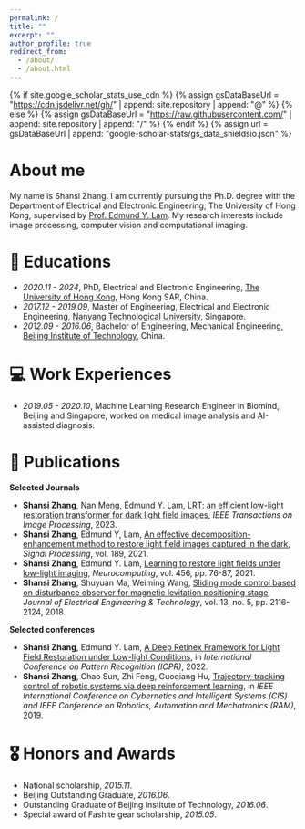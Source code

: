 ```yaml
---
permalink: /
title: ""
excerpt: ""
author_profile: true
redirect_from: 
  - /about/
  - /about.html
---
```


{% if site.google_scholar_stats_use_cdn %}
{% assign gsDataBaseUrl = "https://cdn.jsdelivr.net/gh/" | append: site.repository | append: "@" %}
{% else %}
{% assign gsDataBaseUrl = "https://raw.githubusercontent.com/" | append: site.repository | append: "/" %}
{% endif %}
{% assign url = gsDataBaseUrl | append: "google-scholar-stats/gs_data_shieldsio.json" %}

<span class='anchor' id='about-me'></span>

# About me
My name is Shansi Zhang. I am currently pursuing the Ph.D. degree with the Department of Electrical and Electronic Engineering, The University of Hong Kong, supervised by [Prof. Edmund Y. Lam](https://www.eee.hku.hk/~elam/). My research interests include image processing, computer vision and computational imaging.

# 📖 Educations
- *2020.11 - 2024*, PhD, Electrical and Electronic Engineering, [The University of Hong Kong](https://www.hku.hk/), Hong Kong SAR, China.
- *2017.12 - 2019.09*, Master of Engineering, Electrical and Electronic Engineering, [Nanyang Technological University](https://www.ntu.edu.sg/), Singapore.
- *2012.09 - 2016.06*, Bachelor of Engineering, Mechanical Engineering, [Beijing Institute of Technology](https://www.bit.edu.cn/), China.

# 💻 Work Experiences
- *2019.05 - 2020.10*, Machine Learning Research Engineer in Biomind, Beijing and Singapore, worked on medical image analysis and AI-assisted diagnosis.

# 📝 Publications 
**Selected Journals**

- **Shansi Zhang**, Nan Meng, Edmund Y. Lam, [LRT: an efficient low-light restoration transformer for dark light field images](https://ieeexplore.ieee.org/abstract/document/10194557), *IEEE Transactions on Image Processing*, 2023.
- **Shansi Zhang**, Edmund Y, Lam, [An effective decomposition-enhancement method to restore light field images captured in the dark](https://www.sciencedirect.com/science/article/abs/pii/S0165168421003169), *Signal Processing*, vol. 189, 2021.
- **Shansi Zhang**, Edmund Y. Lam, [Learning to restore light fields under low-light imaging](https://www.sciencedirect.com/science/article/abs/pii/S0925231221008274), *Neurocomputing*, vol. 456, pp. 76-87, 2021.
- **Shansi Zhang**, Shuyuan Ma, Weiming Wang, [Sliding mode control based on disturbance observer for magnetic levitation positioning stage](https://www.dbpia.co.kr/Journal/articleDetail?nodeId=NODE07521998), *Journal of Electrical Engineering & Technology*, vol. 13, no. 5, pp. 2116-2124, 2018.
   
**Selected conferences**
-  **Shansi Zhang**, Edmund Y. Lam, [A Deep Retinex Framework for Light Field Restoration under Low-light Conditions](https://ieeexplore.ieee.org/abstract/document/9956107), in *International Conference on Pattern Recognition (ICPR)*, 2022.
-  **Shansi Zhang**, Chao Sun, Zhi Feng, Guoqiang Hu, [Trajectory-tracking control of robotic systems via deep reinforcement learning](https://ieeexplore.ieee.org/abstract/document/9095802), in *IEEE International Conference on Cybernetics and Intelligent Systems (CIS) and IEEE Conference on Robotics, Automation and Mechatronics (RAM)*, 2019.

# 🎖 Honors and Awards
- National scholarship, *2015.11*.  
- Beijing Outstanding Graduate, *2016.06*.
- Outstanding Graduate of Beijing Institute of Technology, *2016.06*.
- Special award of Fashite gear scholarship, *2015.05*.
